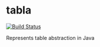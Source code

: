 tabla
=====

[![Build Status](https://travis-ci.org/tabla/tabla.png)](https://travis-ci.org/tabla/tabla)

Represents table abstraction in Java
